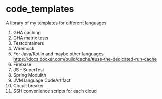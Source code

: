 # code_templates
A library of my templates for different languages

1. GHA caching
2. GHA matrix tests
3. Testcontainers
4. Wiremock
5. For Java/Kotlin and maybe other languages  https://docs.docker.com/build/cache/#use-the-dedicated-run-cache
6. Firebase
7. JS - SuperTest
8. Spring Modulith
9. JVM language CodeArtifact
10. Circuit breaker
11. SSH convenience scripts for each cloud
